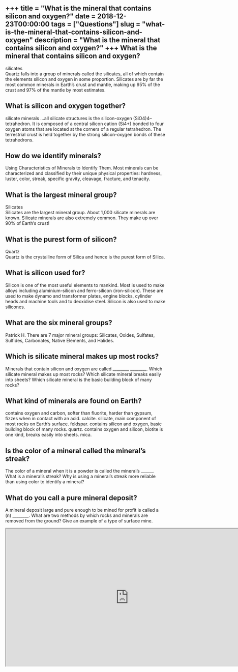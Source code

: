 +++
title = "What is the mineral that contains silicon and oxygen?"
date = 2018-12-23T00:00:00
tags = ["Questions"]
slug = "what-is-the-mineral-that-contains-silicon-and-oxygen"
description = "What is the mineral that contains silicon and oxygen?"
+++
What is the mineral that contains silicon and oxygen?
-----------------------------------------------------

silicates  
Quartz falls into a group of minerals called the silicates, all of which contain the elements silicon and oxygen in some proportion. Silicates are by far the most common minerals in Earth’s crust and mantle, making up 95% of the crust and 97% of the mantle by most estimates.

What is silicon and oxygen together?
------------------------------------

silicate minerals …all silicate structures is the silicon-oxygen (SiO4)4– tetrahedron. It is composed of a central silicon cation (Si4+) bonded to four oxygen atoms that are located at the corners of a regular tetrahedron. The terrestrial crust is held together by the strong silicon-oxygen bonds of these tetrahedrons.

How do we identify minerals?
----------------------------

Using Characteristics of Minerals to Identify Them. Most minerals can be characterized and classified by their unique physical properties: hardness, luster, color, streak, specific gravity, cleavage, fracture, and tenacity.

What is the largest mineral group?
----------------------------------

Silicates  
Silicates are the largest mineral group. About 1,000 silicate minerals are known. Silicate minerals are also extremely common. They make up over 90% of Earth’s crust!

What is the purest form of silicon?
-----------------------------------

Quartz  
Quartz is the crystalline form of Silica and hence is the purest form of Silica.

What is silicon used for?
-------------------------

Silicon is one of the most useful elements to mankind. Most is used to make alloys including aluminium-silicon and ferro-silicon (iron-silicon). These are used to make dynamo and transformer plates, engine blocks, cylinder heads and machine tools and to deoxidise steel. Silicon is also used to make silicones.

What are the six mineral groups?
--------------------------------

Patrick H. There are 7 major mineral groups: Silicates, Oxides, Sulfates, Sulfides, Carbonates, Native Elements, and Halides.

Which is silicate mineral makes up most rocks?
----------------------------------------------

Minerals that contain silicon and oxygen are called \_\_\_\_\_\_\_\_ \_\_\_\_\_\_\_\_. Which silicate mineral makes up most rocks? Which silicate mineral breaks easily into sheets? Which silicate mineral is the basic building block of many rocks?

What kind of minerals are found on Earth?
-----------------------------------------

contains oxygen and carbon, softer than fluorite, harder than gypsum, fizzes when in contact with an acid. calcite. silicate, main component of most rocks on Earth’s surface. feldspar. contains silicon and oxygen, basic building block of many rocks. quartz. contains oxygen and silicon, biotite is one kind, breaks easily into sheets. mica.

Is the color of a mineral called the mineral’s streak?
------------------------------------------------------

The color of a mineral when it is a powder is called the mineral’s \_\_\_\_\_\_. What is a mineral’s streak? Why is using a mineral’s streak more reliable than using color to identify a mineral?

What do you call a pure mineral deposit?
----------------------------------------

A mineral deposit large and pure enough to be mined for profit is called a (n) \_\_\_\_\_\_\_\_. What are two methods by which rocks and minerals are removed from the ground? Give an example of a type of surface mine.

<iframe allow="accelerometer; autoplay; clipboard-write; encrypted-media; gyroscope; picture-in-picture" allowfullscreen="" class="__youtube_prefs__  epyt-is-override  no-lazyload" data-no-lazy="1" data-origheight="433" data-origwidth="770" data-skipgform_ajax_framebjll="" height="433" id="_ytid_37655" loading="lazy" src="https://www.youtube.com/embed/Ct73DhDm9Yw?enablejsapi=1&autoplay=0&cc_load_policy=0&cc_lang_pref=&iv_load_policy=1&loop=0&modestbranding=0&rel=1&fs=1&playsinline=0&autohide=2&theme=dark&color=red&controls=1&" title="YouTube player" width="770"></iframe>